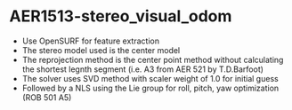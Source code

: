 # AER1513-stereo_visual_odom

* Use OpenSURF for feature extraction
* The stereo model used is the center model
* The reprojection method is the center point method without calculating the shortest legnth segment (i.e. A3 from AER 521 by T.D.Barfoot)
* The solver uses SVD method with scaler weight of 1.0 for initial guess
* Followed by a NLS using the Lie group for roll, pitch, yaw optimization (ROB 501 A5)
